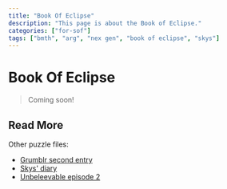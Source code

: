 ```yaml
---
title: "Book Of Eclipse"
description: "This page is about the Book of Eclipse."
categories: ["for-sof"]
tags: ["bmth", "arg", "nex gen", "book of eclipse", "skys"]
---
```


# Book Of Eclipse

> Coming soon!

## Read More

Other puzzle files:

- [Grumblr second entry](grumblr2)
- [Skys' diary](skys-diary)
- [Unbeleevable episode 2](unbeleevable2)
